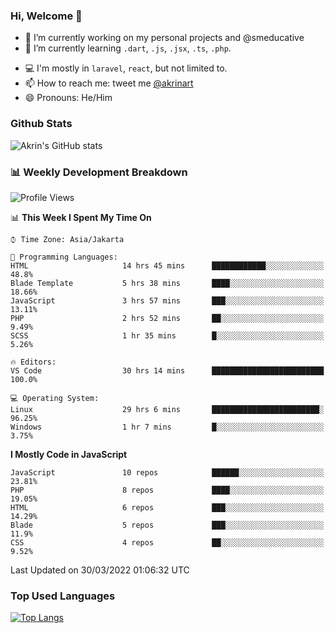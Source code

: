 ### Hi, Welcome 👋

<!--
**akrindev/akrindev** is a ✨ _special_ ✨ repository because its `README.md` (this file) appears on your GitHub profile.

Here are some ideas to get you started:
-->


- 🔭 I’m currently working on my personal projects and @smeducative
- 🌱 I’m currently learning `.dart`, `.js`, `.jsx`, `.ts`, `.php`.
<!-- - 👯 I’m looking to collaborate on -->
<!-- - 🤔 I’m looking for help with ... -->
- 💻 I'm mostly in `laravel`, `react`, but not limited to.
- 📫 How to reach me: tweet me [@akrinart](https://twitter.com/Akrinart)
- 😄 Pronouns: He/Him


### Github Stats
![Akrin's GitHub stats](https://github-readme-stats.vercel.app/api?username=akrindev&show_icons=true&theme=react&count_private=true)

### 📊 Weekly Development Breakdown

<!--START_SECTION:waka-->
![Profile Views](http://img.shields.io/badge/Profile%20Views-0-blue)

📊 **This Week I Spent My Time On** 

```text
⌚︎ Time Zone: Asia/Jakarta

💬 Programming Languages: 
HTML                     14 hrs 45 mins      ████████████░░░░░░░░░░░░░   48.8% 
Blade Template           5 hrs 38 mins       ████░░░░░░░░░░░░░░░░░░░░░   18.66% 
JavaScript               3 hrs 57 mins       ███░░░░░░░░░░░░░░░░░░░░░░   13.11% 
PHP                      2 hrs 52 mins       ██░░░░░░░░░░░░░░░░░░░░░░░   9.49% 
SCSS                     1 hr 35 mins        █░░░░░░░░░░░░░░░░░░░░░░░░   5.26%

🔥 Editors: 
VS Code                  30 hrs 14 mins      █████████████████████████   100.0%

💻 Operating System: 
Linux                    29 hrs 6 mins       ████████████████████████░   96.25% 
Windows                  1 hr 7 mins         █░░░░░░░░░░░░░░░░░░░░░░░░   3.75%

```

**I Mostly Code in JavaScript** 

```text
JavaScript               10 repos            ██████░░░░░░░░░░░░░░░░░░░   23.81% 
PHP                      8 repos             ████░░░░░░░░░░░░░░░░░░░░░   19.05% 
HTML                     6 repos             ███░░░░░░░░░░░░░░░░░░░░░░   14.29% 
Blade                    5 repos             ███░░░░░░░░░░░░░░░░░░░░░░   11.9% 
CSS                      4 repos             ██░░░░░░░░░░░░░░░░░░░░░░░   9.52%

```



 Last Updated on 30/03/2022 01:06:32 UTC
<!--END_SECTION:waka-->

### Top Used Languages
[![Top Langs](https://github-readme-stats.vercel.app/api/top-langs/?username=akrindev&hide=blade,html&langs_count=4)](https://github.com/akrindev)
